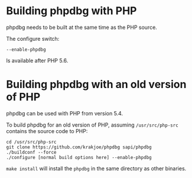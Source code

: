 Building phpdbg with PHP
========================

phpdbg needs to be built at the same time as the PHP source.

The configure switch:

    --enable-phpdbg

Is available after PHP 5.6.

Building phpdbg with an old version of PHP
==========================================

phpdbg can be used with PHP from version 5.4.

To build phpdbg for an old version of PHP, assuming ```/usr/src/php-src``` contains the source code to PHP:

    cd /usr/src/php-src
    git clone https://github.com/krakjoe/phpdbg sapi/phpdbg
    ./buildconf --force
    ./configure [normal build options here] --enable-phpdbg

`make install` will install the ```phpdbg``` in the same directory as other binaries.
